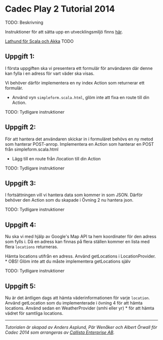 Cadec Play 2 Tutorial 2014
====================
TODO: Beskrivning


Instruktioner för att sätta upp en utvecklingsmiljö finns [här](https://github.com/callistaenterprise/play2-cadec/wiki/Installationsanvisningar).

[Lathund för Scala och Akka]() TODO

Uppgift 1: 
---------------------
I första uppgiften ska vi presentera ett formulär för användaren där denne kan fylla i en adress för vart väder ska visas.

Vi behöver därför implementera en ny index Action som returnerar ett formulär.
   
  * Använd vyn `simpleform.scala.html`, glöm inte att fixa en route till din Action.

TODO: Tydligare instruktioner

Uppgift 2: 
---------------------
För att hantera det användaren skickar in i formuläret behövs en ny metod som hanterar POST-anrop. Implementera en Action som hanterar en POST från simpleform.scala.html

   * Lägg till en route från /location till din Action

TODO: Tydligare instruktioner

Uppgift 3: 
---------------------
I fortsättningen vill vi hantera data som kommer in som JSON. Därför behöver den Action som du skapade i Övning 2 nu hantera json.

TODO: Tydligare instruktioner

Uppgift 4:
---------------------
Nu ska vi med hjälp av Google's Map API ta hem koordinater för den adress som fylls i. Då en adress kan finnas på flera ställen kommer en lista med flera `locations` returneras. 

Hämta locations utifrån en adress. Använd getLocations i LocationProvider.
       * OBS! Glöm inte att du måste implementera getLocations själv

TODO: Tydligare instruktioner


Uppgift 5:
---------------------
Nu är det äntligen dags att hämta väderinformationen för varje `location`. Använd getLocation som du implementerade i övning 4 för att hämta locations. Använd sedan en WeatherProvider (smhi eller yr)
     * för att hämta vädret för samtliga locations.

---
*Tutorialen är skapad av Anders Asplund, Pär Wenåker och Albert Örwall för Cadec 2014 som arrangeras av [Callista Enterprise AB](http://callistaenterprise.se/).*
